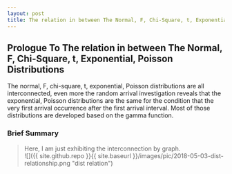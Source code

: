 ```yaml
---
layout: post
title: The relation in between The Normal, F, Chi-Square, t, Exponential, Poisson Distributions
---
```


## Prologue To The relation in between The Normal, F, Chi-Square, t, Exponential, Poisson Distributions
<p class="message">
The normal, F, chi-square, t, exponential, Poisson distributions are all interconnected, even more the random arrival investigation reveals that the exponential, Poisson distributions are the same for the condition that the very first arrival occurrence after the first arrival interval.  Most of those distributions are developed based on the gamma function.
</p>

### Brief Summary
>Here, I am just exhibiting the interconnection by graph.  
![]({{ site.github.repo }}{{ site.baseurl }}/images/pic/2018-05-03-dist-relationship.png "dist relation")